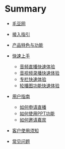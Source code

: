 # Summary

* [毛豆网](README.md)
<!-- * [开发者文档](docs/manual/开发者文档.md) -->
* [接入指引](docs/manual/guide.md)

<!-- * [网站用户手册](docs/manual/user-docs.md) -->

* [产品特色与功能](docs/quickstart/features.md)

* [快速上手]()
  * [音频直播快速体验](docs/quickstart/intro-live.md)
  * [音视频录播快速体验](docs/quickstart/intro-audio.md)
  * [专栏快速体验](docs/quickstart/intro-column.md)
  * [轮播图功能快速体验](docs/quickstart/intro-carousel.md)

* [用户指南]()
  * [如何申请直播](docs/manual/how-to-apply-live.md)
  * [如何使用PPT功能](docs/manual/how-to-use-PPT.md)
  * [如何邀请嘉宾](docs/manual/how-to-invite.md)

* [客户使用须知](docs/custom/README.md)

* [常见问题](docs/faq/README.md)
